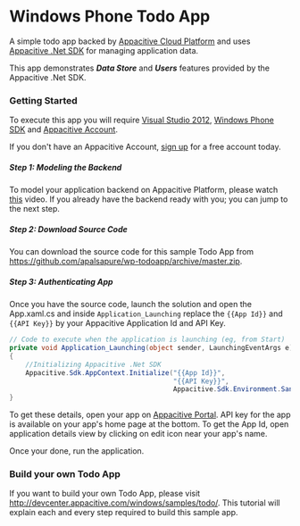 # Windows Phone Todo App

A simple todo app backed by [Appacitive Cloud Platform](http://www.appacitive.com) and uses [Appacitive .Net SDK](devcenter.appacitive.com/windows/) for managing application data. 

This app demonstrates ***Data Store*** and ***Users*** features provided by the Appacitive .Net SDK.

### Getting Started

To execute this app you will require <a target="_blank" href="http://www.visualstudio.com/">Visual Studio 2012</a>, <a target="_blank" href="https://dev.windowsphone.com/en-us/downloadsdk">Windows Phone SDK</a> and <a target="_blank" href="https://portal.appacitive.com/">Appacitive Account</a>.

If you don't have an Appacitive Account, [sign up](https://portal.appacitive.com/signup.html) for a free account today.

##### Step 1: Modeling the Backend
To model your application backend on Appacitive Platform, please watch [this](http://devcenter.appacitive.com/windows/samples/todo/#model-backend) video. If you already have the backend ready with you; you can jump to the next step.

##### Step 2: Download Source Code
You can download the source code for this sample Todo App from https://github.com/apalsapure/wp-todoapp/archive/master.zip.

##### Step 3: Authenticating App
Once you have the source code, launch the solution and open the App.xaml.cs and inside `Application_Launching` replace the `{{App Id}}` and `{{API Key}}` by your Appacitive Application Id and API Key.

```c#
// Code to execute when the application is launching (eg, from Start)
private void Application_Launching(object sender, LaunchingEventArgs e)
{
  	//Initializing Appacitive .Net SDK
    Appacitive.Sdk.AppContext.Initialize("{{App Id}}", 
                                         "{{API Key}}", 
                                         Appacitive.Sdk.Environment.Sandbox);
}
```

To get these details, open your app on [Appacitive Portal](https://portal.appacitive.com). API key for the app is available on your app's home page at the bottom. To get the App Id, open application details view by clicking on edit icon near your app's name.

Once your done, run the application.

### Build your own Todo App 

If you want to build your own Todo App, please visit http://devcenter.appacitive.com/windows/samples/todo/. This tutorial will explain each and every step required to build this sample app.
